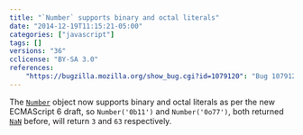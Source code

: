 ```yaml
---
title: "`Number` supports binary and octal literals"
date: "2014-12-19T11:15:21-05:00"
categories: ["javascript"]
tags: []
versions: "36"
cclicense: "BY-SA 3.0"
references:
    "https://bugzilla.mozilla.org/show_bug.cgi?id=1079120": "Bug 1079120 – Make ToNumber(string) support binary and octal literals"
---
```

The [`Number`](https://developer.mozilla.org/en-US/docs/Web/JavaScript/Reference/Global_Objects/Number) object now supports binary and octal literals as per the new ECMAScript 6 draft, so `Number('0b11')` and `Number('0o77')`, both returned [`NaN`](https://developer.mozilla.org/en-US/docs/Web/JavaScript/Reference/Global_Objects/NaN) before, will return `3` and `63` respectively.
